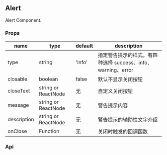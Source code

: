 ## Alert

Alert Component.

### Props
|name|type|default|description|
|---|---|---|---|
|type|string|'info'|指定警告提示的样式，有四种选择 success、info、warning、error|
|closable|boolean|false|	默认不显示关闭按钮|
|closeText|string or ReactNode|无|自定义关闭按钮|
|message|string or ReactNode|无|警告提示内容|
|description|string or ReactNode|无|警告提示的辅助性文字介绍|
|onClose|Function|无|关闭时触发的回调函数|
### Api